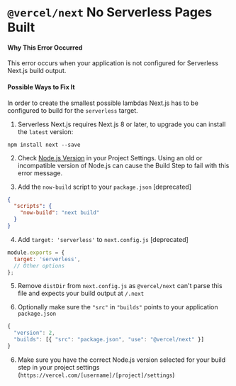 # `@vercel/next` No Serverless Pages Built

#### Why This Error Occurred

This error occurs when your application is not configured for Serverless Next.js build output.

#### Possible Ways to Fix It

In order to create the smallest possible lambdas Next.js has to be configured to build for the `serverless` target.

1. Serverless Next.js requires Next.js 8 or later, to upgrade you can install the `latest` version:

```
npm install next --save
```

2. Check [Node.js Version](https://vercel.link/node-version) in your Project Settings. Using an old or incompatible version of Node.js can cause the Build Step to fail with this error message.

3. Add the `now-build` script to your `package.json` [deprecated]

```json
{
  "scripts": {
    "now-build": "next build"
  }
}
```

4. Add `target: 'serverless'` to `next.config.js` [deprecated]

```js
module.exports = {
  target: 'serverless',
  // Other options
};
```

5. Remove `distDir` from `next.config.js` as `@vercel/next` can't parse this file and expects your build output at `/.next`

6. Optionally make sure the `"src"` in `"builds"` points to your application `package.json`

```js
{
  "version": 2,
  "builds": [{ "src": "package.json", "use": "@vercel/next" }]
}
```

6. Make sure you have the correct Node.js version selected for your build step in your project settings (`https://vercel.com/[username]/[project]/settings`)
